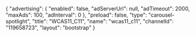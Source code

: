 {
    "advertising": {
        "enabled": false,
        "adServerUrl": null,
        "adTimeout": 2000,
        "maxAds": 100,
        "adInterval": 0
    },
    "preload": false,
    "type": "carousel-spotlight",
    "title": "WCAS11_C11",
    "name": "wcas11_c11",
    "channelId": "119658723",
    "layout": "bootstrap"
}